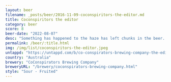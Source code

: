 ```yaml
---
layout: beer
filename: _posts/beer/2016-11-09-coconspiritors-the-editor.md
title: Coconspiritors the editor
category: beer
score: 8
beer-date: "2022-08-07"
desc: "Something has happened to the haze has left chunks in the beer. I like the bit of hops in there, it brings the sour to be more like a beer. The faint passionfruit in there pairs nicely with the hops"
permalink: /beer/:title.html
img: /img/list/coconspiritors-the-editor.jpeg
untappd: "https://untappd.com/b/co-conspirators-brewing-company-the-editor/2951969"
country: "Australia"
brewery: "CoConspirators Brewing Company"
breweryURL: "/brewery/coconspirators-brewing-company.html"
style: "Sour - Fruited"
---
```

